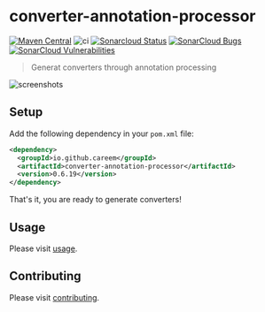 # converter-annotation-processor

[![Maven Central](https://img.shields.io/maven-central/v/io.github.careem/converter-annotation-processor.svg?label=Maven%20Central)](https://search.maven.org/artifact/io.github.careem/converter-annotation-processor)
![ci](https://github.com/careem/converter-codegen/workflows/ci/badge.svg?branch=0.6.x)
[![Sonarcloud Status](https://sonarcloud.io/api/project_badges/measure?project=converter-codegen&metric=alert_status)](https://sonarcloud.io/dashboard?id=converter-codegen) 
[![SonarCloud Bugs](https://sonarcloud.io/api/project_badges/measure?project=converter-codegen&metric=bugs)](https://sonarcloud.io/component_measures/metric/reliability_rating/list?id=converter-codegen)
[![SonarCloud Vulnerabilities](https://sonarcloud.io/api/project_badges/measure?project=converter-codegen&metric=vulnerabilities)](https://sonarcloud.io/component_measures/metric/security_rating/list?id=converter-codegen)

> Generat converters through annotation processing

![screenshots](https://raw.githubusercontent.com/careem/converter-codegen/gh-pages/img/screenshots.gif)

## Setup
Add the following dependency in your `pom.xml` file:
```xml
<dependency>
  <groupId>io.github.careem</groupId>
  <artifactId>converter-annotation-processor</artifactId>
  <version>0.6.19</version>
</dependency>
```
That's it, you are ready to generate converters!

## Usage

Please visit [usage](https://careem.github.io/converter-codegen/usage).

## Contributing
Please visit [contributing](https://careem.github.io/converter-codegen/contributing).
